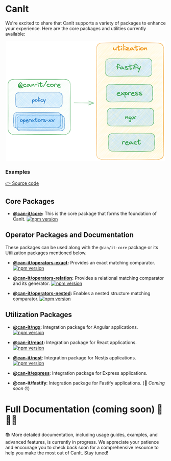 # CanIt

We're excited to share that CanIt supports a variety of packages to enhance your experience. Here are the core packages and utilities currently available:

<div style="width: 100%; display: flex; justify-content: center;">
  <img  src="./assets/overview.png" width="500px" alt="Overview">
</div>

### Examples
[👉 Source code](https://github.com/can-it/examples)

## Core Packages
- **[@can-it/core](./packages/core/):** This is the core package that forms the foundation of CanIt.
[![npm version](https://img.shields.io/npm/v/@can-it/core.svg?style=flat-square)](https://www.npmjs.org/package/@can-it/core)


## Operator Packages and Documentation
These packages can be used along with the `@can/it-core` package or its Utilization packages mentioned below.
- **[@can-it/operators-exact](./packages/operators/exact/):** Provides an exact matching comparator.
[![npm version](https://img.shields.io/npm/v/@can-it/operators-exact.svg?style=flat-square)](https://www.npmjs.org/package/@can-it/operators-exact)

- **[@can-it/operators-relation](./packages/operators/relation/):** Provides a relational matching comparator and its generator.
[![npm version](https://img.shields.io/npm/v/@can-it/operators-relation.svg?style=flat-square)](https://www.npmjs.org/package/@can-it/operators-relation)

- **[@can-it/operators-nested](./packages/operators/nested/):** Enables a nested structure matching comparator.
[![npm version](https://img.shields.io/npm/v/@can-it/operators-nested.svg?style=flat-square)](https://www.npmjs.org/package/@can-it/operators-nested)


## Utilization Packages
- **[@can-it/ngx](./packages/ngx/):** Integration package for Angular applications.
[![npm version](https://img.shields.io/npm/v/@can-it/ngx.svg?style=flat-square)](https://www.npmjs.org/package/@can-it/ngx)

- **[@can-it/react](./packages/react):** Integration package for React applications.
[![npm version](https://img.shields.io/npm/v/@can-it/react.svg?style=flat-square)](https://www.npmjs.org/package/@can-it/react)

- **[@can-it/nest](./packages/nest)**: Integration package for Nestjs applications.
[![npm version](https://img.shields.io/npm/v/@can-it/nest.svg?style=flat-square)](https://www.npmjs.org/package/@can-it/nest)

- **[@can-it/express](./packages/express)**: Integration package for Express applications.
- **@can-it/fastify**: Integration package for Fastify applications. (💪 *Coming soon* ⏰)

# Full Documentation (coming soon) 🚀🚀🚀

📚 More detailed documentation, including usage guides, examples, and advanced features, is currently in progress. We appreciate your patience and encourage you to check back soon for a comprehensive resource to help you make the most out of CanIt. Stay tuned!
